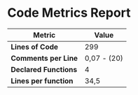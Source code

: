 # Code Metrics Report

| Metric                          | Value       |
|---------------------------------|-------------|
| **Lines of Code**               | 299         |
| **Comments per Line**           | 0,07 - (20) |
| **Declared Functions**          | 4           |
| **Lines per function**          | 34,5        |


